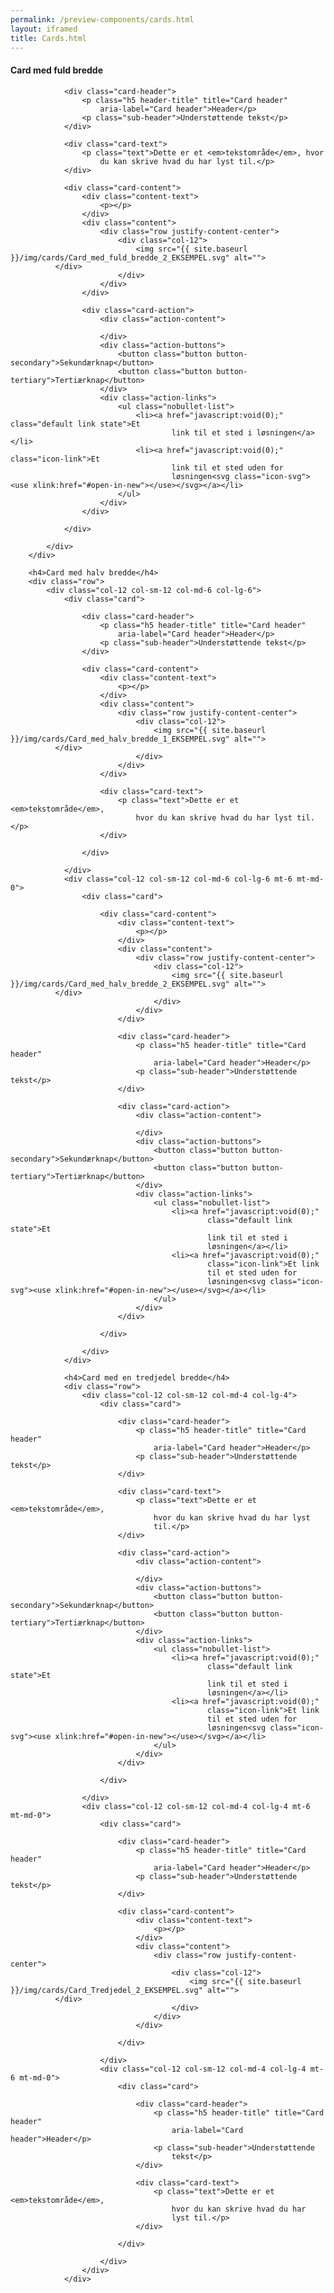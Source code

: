 ```yaml
--- 
permalink: /preview-components/cards.html
layout: iframed 
title: Cards.html
---
```

<div class="container">
    <h4>Card med fuld bredde</h4>
    <div class="row">
        <div class="col-12">
            <div class="card">

                <div class="card-header">
                    <p class="h5 header-title" title="Card header"
                        aria-label="Card header">Header</p>
                    <p class="sub-header">Understøttende tekst</p>
                </div>

                <div class="card-text">
                    <p class="text">Dette er et <em>tekstområde</em>, hvor
                        du kan skrive hvad du har lyst til.</p>
                </div>

                <div class="card-content">
                    <div class="content-text">
                        <p></p>
                    </div>
                    <div class="content">
                        <div class="row justify-content-center">
                            <div class="col-12">
                                <img src="{{ site.baseurl }}/img/cards/Card_med_fuld_bredde_2_EKSEMPEL.svg" alt="">
              </div>
                            </div>
                        </div>
                    </div>

                    <div class="card-action">
                        <div class="action-content">

                        </div>
                        <div class="action-buttons">
                            <button class="button button-secondary">Sekundærknap</button>
                            <button class="button button-tertiary">Tertiærknap</button>
                        </div>
                        <div class="action-links">
                            <ul class="nobullet-list">
                                <li><a href="javascript:void(0);" class="default link state">Et
                                        link til et sted i løsningen</a></li>
                                <li><a href="javascript:void(0);" class="icon-link">Et
                                        link til et sted uden for
                                        løsningen<svg class="icon-svg"><use xlink:href="#open-in-new"></use></svg></a></li>
                            </ul>
                        </div>
                    </div>

                </div>

            </div>
        </div>

        <h4>Card med halv bredde</h4>
        <div class="row">
            <div class="col-12 col-sm-12 col-md-6 col-lg-6">
                <div class="card">

                    <div class="card-header">
                        <p class="h5 header-title" title="Card header"
                            aria-label="Card header">Header</p>
                        <p class="sub-header">Understøttende tekst</p>
                    </div>

                    <div class="card-content">
                        <div class="content-text">
                            <p></p>
                        </div>
                        <div class="content">
                            <div class="row justify-content-center">
                                <div class="col-12">
                                    <img src="{{ site.baseurl }}/img/cards/Card_med_halv_bredde_1_EKSEMPEL.svg" alt="">
              </div>
                                </div>
                            </div>
                        </div>

                        <div class="card-text">
                            <p class="text">Dette er et <em>tekstområde</em>,
                                hvor du kan skrive hvad du har lyst til.</p>
                        </div>

                    </div>

                </div>
                <div class="col-12 col-sm-12 col-md-6 col-lg-6 mt-6 mt-md-0">
                    <div class="card">

                        <div class="card-content">
                            <div class="content-text">
                                <p></p>
                            </div>
                            <div class="content">
                                <div class="row justify-content-center">
                                    <div class="col-12">
                                        <img src="{{ site.baseurl }}/img/cards/Card_med_halv_bredde_2_EKSEMPEL.svg" alt="">
              </div>
                                    </div>
                                </div>
                            </div>

                            <div class="card-header">
                                <p class="h5 header-title" title="Card header"
                                    aria-label="Card header">Header</p>
                                <p class="sub-header">Understøttende tekst</p>
                            </div>

                            <div class="card-action">
                                <div class="action-content">

                                </div>
                                <div class="action-buttons">
                                    <button class="button button-secondary">Sekundærknap</button>
                                    <button class="button button-tertiary">Tertiærknap</button>
                                </div>
                                <div class="action-links">
                                    <ul class="nobullet-list">
                                        <li><a href="javascript:void(0);"
                                                class="default link state">Et
                                                link til et sted i
                                                løsningen</a></li>
                                        <li><a href="javascript:void(0);"
                                                class="icon-link">Et link
                                                til et sted uden for
                                                løsningen<svg class="icon-svg"><use xlink:href="#open-in-new"></use></svg></a></li>
                                    </ul>
                                </div>
                            </div>

                        </div>

                    </div>
                </div>

                <h4>Card med en tredjedel bredde</h4>
                <div class="row">
                    <div class="col-12 col-sm-12 col-md-4 col-lg-4">
                        <div class="card">

                            <div class="card-header">
                                <p class="h5 header-title" title="Card header"
                                    aria-label="Card header">Header</p>
                                <p class="sub-header">Understøttende tekst</p>
                            </div>

                            <div class="card-text">
                                <p class="text">Dette er et <em>tekstområde</em>,
                                    hvor du kan skrive hvad du har lyst
                                    til.</p>
                            </div>

                            <div class="card-action">
                                <div class="action-content">

                                </div>
                                <div class="action-buttons">
                                    <button class="button button-secondary">Sekundærknap</button>
                                    <button class="button button-tertiary">Tertiærknap</button>
                                </div>
                                <div class="action-links">
                                    <ul class="nobullet-list">
                                        <li><a href="javascript:void(0);"
                                                class="default link state">Et
                                                link til et sted i
                                                løsningen</a></li>
                                        <li><a href="javascript:void(0);"
                                                class="icon-link">Et link
                                                til et sted uden for
                                                løsningen<svg class="icon-svg"><use xlink:href="#open-in-new"></use></svg></a></li>
                                    </ul>
                                </div>
                            </div>

                        </div>

                    </div>
                    <div class="col-12 col-sm-12 col-md-4 col-lg-4 mt-6 mt-md-0">
                        <div class="card">

                            <div class="card-header">
                                <p class="h5 header-title" title="Card header"
                                    aria-label="Card header">Header</p>
                                <p class="sub-header">Understøttende tekst</p>
                            </div>

                            <div class="card-content">
                                <div class="content-text">
                                    <p></p>
                                </div>
                                <div class="content">
                                    <div class="row justify-content-center">
                                        <div class="col-12">
                                            <img src="{{ site.baseurl }}/img/cards/Card_Tredjedel_2_EKSEMPEL.svg" alt="">
              </div>
                                        </div>
                                    </div>
                                </div>

                            </div>

                        </div>
                        <div class="col-12 col-sm-12 col-md-4 col-lg-4 mt-6 mt-md-0">
                            <div class="card">

                                <div class="card-header">
                                    <p class="h5 header-title" title="Card header"
                                        aria-label="Card header">Header</p>
                                    <p class="sub-header">Understøttende
                                        tekst</p>
                                </div>

                                <div class="card-text">
                                    <p class="text">Dette er et <em>tekstområde</em>,
                                        hvor du kan skrive hvad du har
                                        lyst til.</p>
                                </div>

                            </div>

                        </div>
                    </div>
                </div>